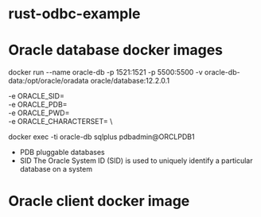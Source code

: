 # rust-odbc-example

# Oracle database docker images
docker run --name oracle-db -p 1521:1521 -p 5500:5500 -v oracle-db-data:/opt/oracle/oradata  oracle/database:12.2.0.1

-e ORACLE_SID=<your SID> \
-e ORACLE_PDB=<your PDB name> \
-e ORACLE_PWD=<your database passwords> \
-e ORACLE_CHARACTERSET=<your character set> \

docker exec -ti oracle-db sqlplus pdbadmin@ORCLPDB1

* PDB pluggable databases
* SID The Oracle System ID (SID) is used to uniquely identify a particular database on a system

# Oracle client docker image
